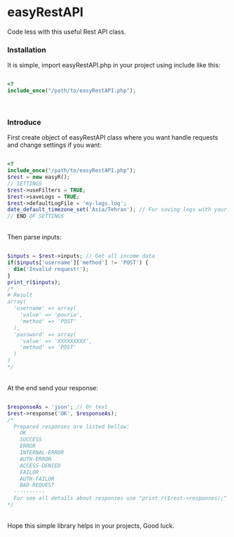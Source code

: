 # easyRestAPI
Code less with this useful Rest API class.
<h3>
  Installation
  </h3>
It is simple, import easyRestAPI.php in your project using include like this:
<br>

```php

<?
include_once("/path/to/easyRestAPI.php");

```
<br>
<h3>
Introduce 
</h3>
First create object of easyRestAPI class where you want handle requests and change settings if you want:
<br>

```php

<?
include_once("/path/to/easyRestAPI.php");
$rest = new easyR();
// SETTINGS
$rest->useFilters = TRUE;
$rest->saveLogs = TRUE;
$rest->defaultLogFile = 'my-logs.log';
date_default_timezone_set('Asia/Tehran'); // For saving logs with your custom timezone.
// END OF SETTINGS

```

<br>
Then parse inputs:
<br>

```php

$inputs = $rest->inputs; // Get all income data
if($inputs['username']['method'] != 'POST') {
  die('Invalid request!');
}
print_r($inputs);
/*
# Result
array(
  'username' => array(
    'value' => 'pouria',
    'method' => 'POST'
  ),
  'password' => array(
    'value' => 'XXXXXXXXX',
    'method' => 'POST'
  )
)
*/

```

<br>
At the end send your response:
<br>

```php

$responseAs = 'json'; // Or text
$rest->response('OK', $responseAs);
/*
  Prepared responses are listed bellow:
    OK
    SUCCESS
    ERROR
    INTERNAL-ERROR
    AUTH-ERROR
    ACCESS-DENIED
    FAILOR
    AUTH-FAILOR
    BAD-REQUEST
  ----------
  For see all details about responses use "print_r($rest->responses);"
*/

```

<br>
Hope this simple library helps in your projects,
Good luck.
